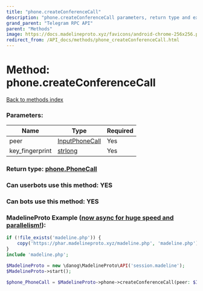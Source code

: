 ```yaml
---
title: "phone.createConferenceCall"
description: "phone.createConferenceCall parameters, return type and example"
grand_parent: "Telegram RPC API"
parent: "Methods"
image: https://docs.madelineproto.xyz/favicons/android-chrome-256x256.png
redirect_from: /API_docs/methods/phone_createConferenceCall.html
---
```

# Method: phone.createConferenceCall
[Back to methods index](index.html)



### Parameters:

| Name     |    Type       | Required |
|----------|---------------|----------|
|peer|[InputPhoneCall](/API_docs/types/InputPhoneCall.html) | Yes|
|key\_fingerprint|[strlong](/API_docs/constructors/strlong.html) | Yes|


### Return type: [phone.PhoneCall](/API_docs/types/phone.PhoneCall.html)

### Can userbots use this method: **YES**

### Can bots use this method: **YES**


### MadelineProto Example ([now async for huge speed and parallelism!](https://docs.madelineproto.xyz/docs/ASYNC.html)):


```php
if (!file_exists('madeline.php')) {
    copy('https://phar.madelineproto.xyz/madeline.php', 'madeline.php');
}
include 'madeline.php';

$MadelineProto = new \danog\MadelineProto\API('session.madeline');
$MadelineProto->start();

$phone_PhoneCall = $MadelineProto->phone->createConferenceCall(peer: $InputPhoneCall, key_fingerprint: $strlong, );
```

